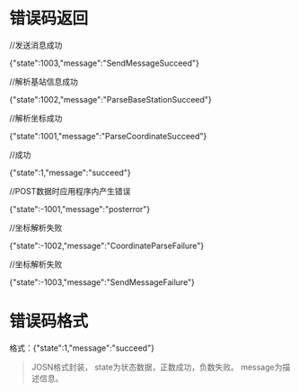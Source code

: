 # 错误码返回 #
//发送消息成功

{"state":1003,"message":"SendMessageSucceed"}

//解析基站信息成功

{"state":1002,"message":"ParseBaseStationSucceed"}

//解析坐标成功

{"state":1001,"message":"ParseCoordinateSucceed"}

//成功

{"state":1,"message":"succeed"}

//POST数据时应用程序内产生错误

{"state":-1001,"message":"posterror"}

//坐标解析失败

{"state":-1002,"message":"CoordinateParseFailure"}

//坐标解析失败

{"state":-1003,"message":"SendMessageFailure"}

# 错误码格式 #
格式：{"state":1,"message":"succeed"}
> JOSN格式封装，
state为状态数据，正数成功，负数失败。
message为描述信息。